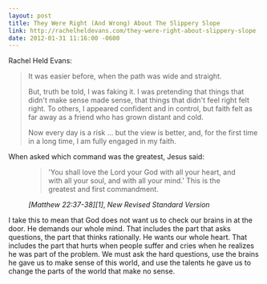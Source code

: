 ```yaml
---
layout: post
title: They Were Right (And Wrong) About The Slippery Slope
link: http://rachelheldevans.com/they-were-right-about-slippery-slope
date: 2012-01-31 11:16:00 -0600
---
```


Rachel Held Evans:
> It was easier before, when the path was wide and straight.
> 
> But, truth be told, I was faking it. I was pretending that things that
> didn't make sense made sense, that things that didn't feel right felt
> right. To others, I appeared confident and in control, but faith felt
> as far away as a friend who has grown distant and cold.
> 
> Now every day is a risk ... but the view is better, and, for the first
> time in a long time, I am fully engaged in my faith.

When asked which command was the greatest, Jesus said:
<figure><blockquote cite="http://bible.oremus.org/?ql=195030977"><p>'You 
shall love the Lord your God with all your heart, and with all
your soul, and with all your mind.' This is the greatest and first
commandment.</p></blockquote><figcaption><cite>[Matthew 22:37-38][1]</cite>,
<cite>New Revised Standard Version</cite></figcaption></figure>

I take this to mean that God does not want us to check our brains in at
the door. He demands our whole mind. That includes the part that asks
questions, the part that thinks rationally. He wants our whole heart.
That includes the part that hurts when people suffer and cries when he
realizes he was part of the problem. We must ask the hard questions, use
the brains he gave us to make sense of this world, and use the talents
he gave us to change the parts of the world that make no sense.

[1]: http://bible.oremus.org/?ql=195030977
